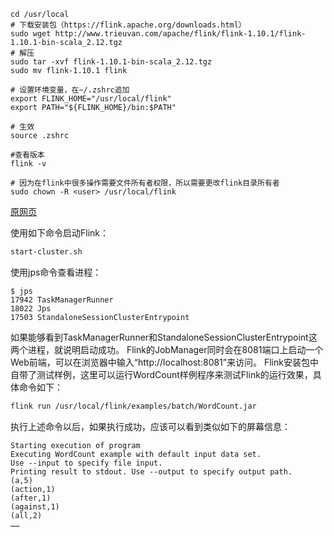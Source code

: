 ```
cd /usr/local
# 下载安装包（https://flink.apache.org/downloads.html）
sudo wget http://www.trieuvan.com/apache/flink/flink-1.10.1/flink-1.10.1-bin-scala_2.12.tgz
# 解压
sudo tar -xvf flink-1.10.1-bin-scala_2.12.tgz
sudo mv flink-1.10.1 flink

# 设置环境变量，在~/.zshrc追加
export FLINK_HOME="/usr/local/flink"
export PATH="${FLINK_HOME}/bin:$PATH"

# 生效
source .zshrc

#查看版本
flink -v

# 因为在flink中很多操作需要文件所有者权限，所以需要更改flink目录所有者
sudo chown -R <user> /usr/local/flink
```

[原网页](<http://dblab.xmu.edu.cn/blog/2507-2/>)

使用如下命令启动Flink：

```bash
start-cluster.sh
```

使用jps命令查看进程：

```
$ jps
17942 TaskManagerRunner
18022 Jps
17503 StandaloneSessionClusterEntrypoint
```

如果能够看到TaskManagerRunner和StandaloneSessionClusterEntrypoint这两个进程，就说明启动成功。
Flink的JobManager同时会在8081端口上启动一个Web前端，可以在浏览器中输入“http://localhost:8081”来访问。
Flink安装包中自带了测试样例，这里可以运行WordCount样例程序来测试Flink的运行效果，具体命令如下：

```bash
flink run /usr/local/flink/examples/batch/WordCount.jar
```

执行上述命令以后，如果执行成功，应该可以看到类似如下的屏幕信息：

```
Starting execution of program
Executing WordCount example with default input data set.
Use --input to specify file input.
Printing result to stdout. Use --output to specify output path.
(a,5)
(action,1)
(after,1)
(against,1)
(all,2)
……
```
